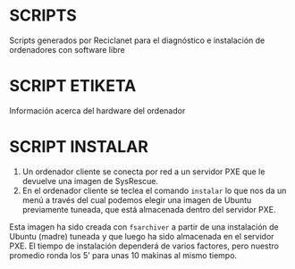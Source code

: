 # SCRIPTS
Scripts generados por Reciclanet para el diagnóstico e instalación de ordenadores con software libre

# SCRIPT ETIKETA
Información acerca del hardware del ordenador

# SCRIPT INSTALAR
1. Un ordenador cliente se conecta por red a un servidor PXE que le devuelve una imagen de SysRescue. 
2. En el ordenador cliente se teclea el comando `instalar` lo que nos da un menú a través del cual podemos elegir una imagen de Ubuntu previamente tuneada, que está almacenada dentro del servidor PXE.

Esta imagen ha sido creada con `fsarchiver` a partir de una instalación de Ubuntu (madre) tuneada y que luego ha sido almacenada en el servidor PXE. El tiempo de instalación dependerá de varios factores, pero nuestro promedio ronda los 5' para unas 10 makinas al mismo tiempo.
